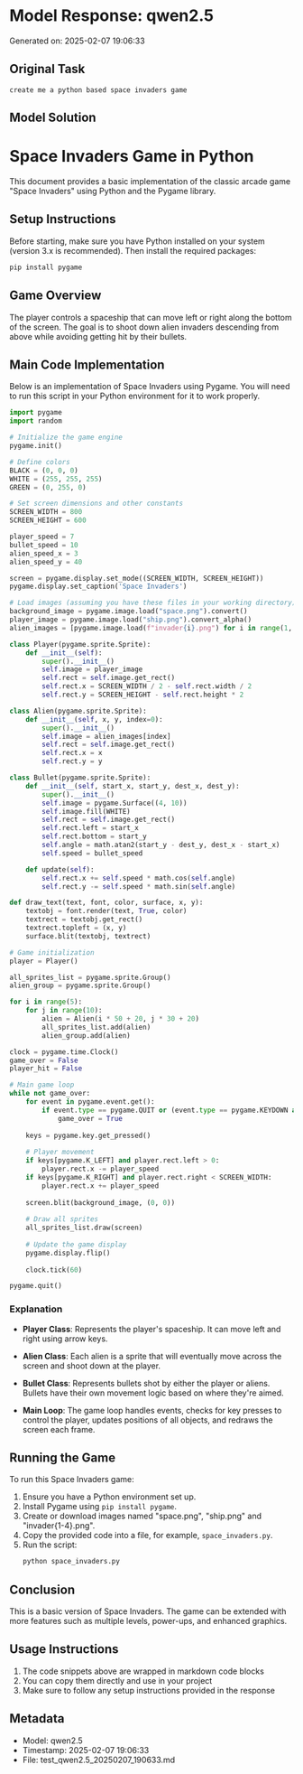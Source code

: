 # Model Response: qwen2.5
Generated on: 2025-02-07 19:06:33

## Original Task
```
create me a python based space invaders game

```

## Model Solution
# Space Invaders Game in Python

This document provides a basic implementation of the classic arcade game "Space Invaders" using Python and the Pygame library.

## Setup Instructions

Before starting, make sure you have Python installed on your system (version 3.x is recommended). Then install the required packages:

```bash
pip install pygame
```

## Game Overview

The player controls a spaceship that can move left or right along the bottom of the screen. The goal is to shoot down alien invaders descending from above while avoiding getting hit by their bullets.

## Main Code Implementation

Below is an implementation of Space Invaders using Pygame. You will need to run this script in your Python environment for it to work properly.

```python
import pygame
import random

# Initialize the game engine
pygame.init()

# Define colors
BLACK = (0, 0, 0)
WHITE = (255, 255, 255)
GREEN = (0, 255, 0)

# Set screen dimensions and other constants
SCREEN_WIDTH = 800
SCREEN_HEIGHT = 600

player_speed = 7
bullet_speed = 10
alien_speed_x = 3
alien_speed_y = 40

screen = pygame.display.set_mode((SCREEN_WIDTH, SCREEN_HEIGHT))
pygame.display.set_caption('Space Invaders')

# Load images (assuming you have these files in your working directory)
background_image = pygame.image.load("space.png").convert()
player_image = pygame.image.load("ship.png").convert_alpha()
alien_images = [pygame.image.load(f"invader{i}.png") for i in range(1, 5)]

class Player(pygame.sprite.Sprite):
    def __init__(self):
        super().__init__()
        self.image = player_image
        self.rect = self.image.get_rect()
        self.rect.x = SCREEN_WIDTH / 2 - self.rect.width / 2
        self.rect.y = SCREEN_HEIGHT - self.rect.height * 2

class Alien(pygame.sprite.Sprite):
    def __init__(self, x, y, index=0):
        super().__init__()
        self.image = alien_images[index]
        self.rect = self.image.get_rect()
        self.rect.x = x
        self.rect.y = y

class Bullet(pygame.sprite.Sprite):
    def __init__(self, start_x, start_y, dest_x, dest_y):
        super().__init__()
        self.image = pygame.Surface((4, 10))
        self.image.fill(WHITE)
        self.rect = self.image.get_rect()
        self.rect.left = start_x
        self.rect.bottom = start_y
        self.angle = math.atan2(start_y - dest_y, dest_x - start_x)
        self.speed = bullet_speed

    def update(self):
        self.rect.x += self.speed * math.cos(self.angle)
        self.rect.y -= self.speed * math.sin(self.angle)

def draw_text(text, font, color, surface, x, y):
    textobj = font.render(text, True, color)
    textrect = textobj.get_rect()
    textrect.topleft = (x, y)
    surface.blit(textobj, textrect)

# Game initialization
player = Player()

all_sprites_list = pygame.sprite.Group()
alien_group = pygame.sprite.Group()

for i in range(5):
    for j in range(10):
        alien = Alien(i * 50 + 20, j * 30 + 20)
        all_sprites_list.add(alien)
        alien_group.add(alien)

clock = pygame.time.Clock()
game_over = False
player_hit = False

# Main game loop
while not game_over:
    for event in pygame.event.get():
        if event.type == pygame.QUIT or (event.type == pygame.KEYDOWN and event.key == pygame.K_ESCAPE):
            game_over = True
    
    keys = pygame.key.get_pressed()
    
    # Player movement
    if keys[pygame.K_LEFT] and player.rect.left > 0:
        player.rect.x -= player_speed
    if keys[pygame.K_RIGHT] and player.rect.right < SCREEN_WIDTH:
        player.rect.x += player_speed
    
    screen.blit(background_image, (0, 0))
    
    # Draw all sprites
    all_sprites_list.draw(screen)
    
    # Update the game display
    pygame.display.flip()
    
    clock.tick(60)

pygame.quit()
```

### Explanation

- **Player Class**: Represents the player's spaceship. It can move left and right using arrow keys.
  
- **Alien Class**: Each alien is a sprite that will eventually move across the screen and shoot down at the player.

- **Bullet Class**: Represents bullets shot by either the player or aliens. Bullets have their own movement logic based on where they're aimed.

- **Main Loop**: The game loop handles events, checks for key presses to control the player, updates positions of all objects, and redraws the screen each frame.

## Running the Game

To run this Space Invaders game:
1. Ensure you have a Python environment set up.
2. Install Pygame using `pip install pygame`.
3. Create or download images named "space.png", "ship.png" and "invader{1-4}.png".
4. Copy the provided code into a file, for example, `space_invaders.py`.
5. Run the script:
   ```bash
   python space_invaders.py
   ```

## Conclusion

This is a basic version of Space Invaders. The game can be extended with more features such as multiple levels, power-ups, and enhanced graphics.

## Usage Instructions
1. The code snippets above are wrapped in markdown code blocks
2. You can copy them directly and use in your project
3. Make sure to follow any setup instructions provided in the response

## Metadata
- Model: qwen2.5
- Timestamp: 2025-02-07 19:06:33
- File: test_qwen2.5_20250207_190633.md
